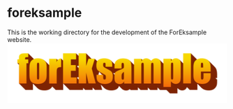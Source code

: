 # foreksample
This is the working directory for the development of the ForEksample website.
![let this be here](forEksampledraft.png)
